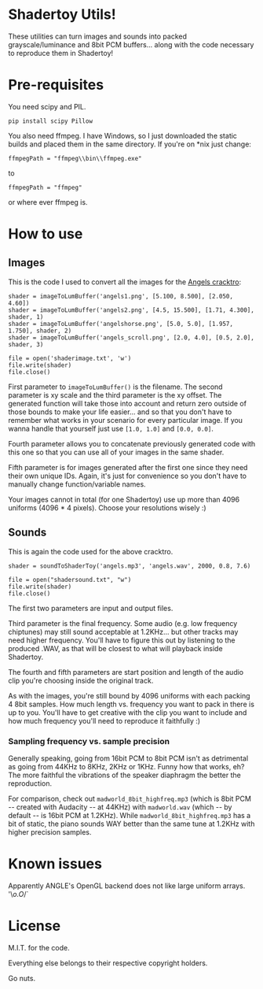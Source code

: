 # Shadertoy Utils!

These utilities can turn images and sounds into packed grayscale/luminance and 8bit PCM buffers... along with the code necessary to reproduce them in Shadertoy!

# Pre-requisites

You need scipy and PIL.

    pip install scipy Pillow

You also need ffmpeg. I have Windows, so I just downloaded the static builds and placed them in the same directory. If you're on *nix just change:

    ffmpegPath = "ffmpeg\\bin\\ffmpeg.exe"

to

    ffmpegPath = "ffmpeg"

or where ever ffmpeg is.

# How to use

## Images

This is the code I used to convert all the images for the [Angels cracktro](https://www.shadertoy.com/view/WljSR1):

    shader = imageToLumBuffer('angels1.png', [5.100, 8.500], [2.050, 4.60])
    shader = imageToLumBuffer('angels2.png', [4.5, 15.500], [1.71, 4.300], shader, 1)
    shader = imageToLumBuffer('angelshorse.png', [5.0, 5.0], [1.957, 1.750], shader, 2)
    shader = imageToLumBuffer('angels_scroll.png', [2.0, 4.0], [0.5, 2.0], shader, 3)

    file = open('shaderimage.txt', 'w')
    file.write(shader)
    file.close()

First parameter to `imageToLumBuffer()` is the filename. The second parameter is xy scale and the third parameter is the xy offset. The generated function will take those into account and return zero outside of those bounds to make your life easier... and so that you don't have to remember what works in your scenario for every particular image. If you wanna handle that yourself just use `[1.0, 1.0]` and `[0.0, 0.0]`.

Fourth parameter allows you to concatenate previously generated code with this one so that you can use all of your images in the same shader.

Fifth parameter is for images generated after the first one since they need their own unique IDs. Again, it's just for convenience so you don't have to manually change function/variable names.

Your images cannot in total (for one Shadertoy) use up more than 4096 uniforms (4096 * 4 pixels). Choose your resolutions wisely :)

## Sounds

This is again the code used for the above cracktro.

    shader = soundToShaderToy('angels.mp3', 'angels.wav', 2000, 0.8, 7.6)

    file = open("shadersound.txt", "w")
    file.write(shader)
    file.close()

The first two parameters are input and output files.

Third parameter is the final frequency. Some audio (e.g. low frequency chiptunes) may still sound acceptable at 1.2KHz... but other tracks may need higher frequency. You'll have to figure this out by listening to the produced .WAV, as that will be closest to what will playback inside Shadertoy.

The fourth and fifth parameters are start position and length of the audio clip you're choosing inside the original track.

As with the images, you're still bound by 4096 uniforms with each packing 4 8bit samples. How much length vs. frequency you want to pack in there is up to you. You'll have to get creative with the clip you want to include and how much frequency you'll need to reproduce it faithfully :)

### Sampling frequency vs. sample precision

Generally speaking, going from 16bit PCM to 8bit PCM isn't as detrimental as going from 44KHz to 8KHz, 2KHz or 1KHz. Funny how that works, eh? The more faithful the vibrations of the speaker diaphragm the better the reproduction.

For comparison, check out `madworld_8bit_highfreq.mp3` (which is 8bit PCM -- created with Audacity -- at 44KHz) with `madworld.wav` (which -- by default -- is 16bit PCM at 1.2KHz). While `madworld_8bit_highfreq.mp3` has a bit of static, the piano sounds WAY better than the same tune at 1.2KHz with higher precision samples.

# Known issues

Apparently ANGLE's OpenGL backend does not like large uniform arrays. '\\_o.O_/`

# License

M.I.T. for the code.

Everything else belongs to their respective copyright holders.

Go nuts.